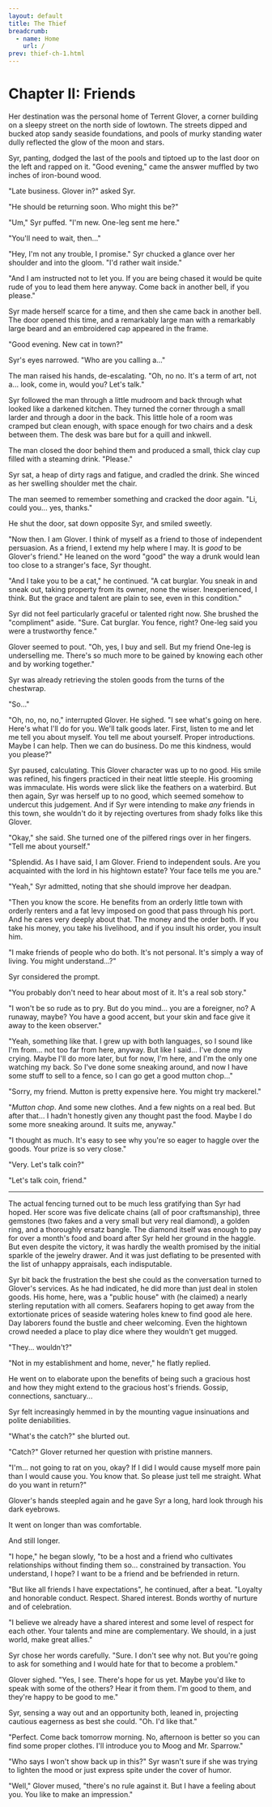 ```yaml
---
layout: default
title: The Thief
breadcrumb:
  - name: Home
    url: /
prev: thief-ch-1.html
---
```


# Chapter II: Friends

Her destination was the personal home of Terrent Glover, a corner building on a sleepy street on the north side of lowtown. The streets dipped and bucked atop sandy seaside foundations, and pools of murky standing water dully reflected the glow of the moon and stars.

Syr, panting, dodged the last of the pools and tiptoed up to the last door on the left and rapped on it. "Good evening," came the answer muffled by two inches of iron-bound wood.

"Late business. Glover in?" asked Syr.

"He should be returning soon. Who might this be?"

"Um," Syr puffed. "I'm new. One-leg sent me here."

"You'll need to wait, then..."

"Hey, I'm not any trouble, I promise." Syr chucked a glance over her shoulder and into the gloom. "I'd rather wait inside."

"And I am instructed not to let you. If you are being chased it would be quite rude of you to lead them here anyway. Come back in another bell, if you please."

Syr made herself scarce for a time, and then she came back in another bell. The door opened this time, and a remarkably large man with a remarkably large beard and an embroidered cap appeared in the frame.

"Good evening. New cat in town?"

Syr's eyes narrowed. "Who are you calling a..."

The man raised his hands, de-escalating. "Oh, no no. It's a term of art, not a... look, come in, would you? Let's talk."

Syr followed the man through a little mudroom and back through what looked like a darkened kitchen. They turned the corner through a small larder and through a door in the back. This little hole of a room was cramped but clean enough, with space enough for two chairs and a desk between them. The desk was bare but for a quill and inkwell.

The man closed the door behind them and produced a small, thick clay cup filled with a steaming drink. "Please."

Syr sat, a heap of dirty rags and fatigue, and cradled the drink. She winced as her swelling shoulder met the chair.

The man seemed to remember something and cracked the door again. "Li, could you... yes, thanks."

He shut the door, sat down opposite Syr, and smiled sweetly.

"Now then. I am Glover. I think of myself as a friend to those of independent persuasion. As a friend, I extend my help where I may. It is _good_ to be Glover's friend." He leaned on the word "good" the way a drunk would lean too close to a stranger's face, Syr thought.

"And I take you to be a cat," he continued. "A cat burglar. You sneak in and sneak out, taking property from its owner, none the wiser. Inexperienced, I think. But the grace and talent are plain to see, even in this condition."

Syr did not feel particularly graceful or talented right now. She brushed the "compliment" aside. "Sure. Cat burglar. You fence, right? One-leg said you were a trustworthy fence."

Glover seemed to pout. "Oh, yes, I buy and sell. But my friend One-leg is underselling me. There's so much more to be gained by knowing each other and by working together."

Syr was already retrieving the stolen goods from the turns of the chestwrap.

"So..."

"Oh, no, no, no," interrupted Glover. He sighed. "I see what's going on here. Here's what I'll do for you. We'll talk goods later. First, listen to me and let me tell you about myself. You tell me about yourself. Proper introductions. Maybe I can help. Then we can do business. Do me this kindness, would you please?"

Syr paused, calculating. This Glover character was up to no good. His smile was refined, his fingers practiced in their neat little steeple. His grooming was immaculate. His words were slick like the feathers on a waterbird. But then again, Syr was herself up to no good, which seemed somehow to undercut this judgement. And if Syr were intending to make _any_ friends in this town, she wouldn't do it by rejecting overtures from shady folks like this Glover.

"Okay," she said. She turned one of the pilfered rings over in her fingers. "Tell me about yourself."

"Splendid. As I have said, I am Glover. Friend to independent souls. Are you acquainted with the lord in his hightown estate? Your face tells me you are."

"Yeah," Syr admitted, noting that she should improve her deadpan.

"Then you know the score. He benefits from an orderly little town with orderly renters and a fat levy imposed on good that pass through his port. And he cares very deeply about that. The money and the order both. If you take his money, you take his livelihood, and if you insult his order, you insult him.

"I make friends of people who do both. It's not personal. It's simply a way of living. You might understand...?"

Syr considered the prompt.

"You probably don't need to hear about most of it. It's a real sob story."

"I won't be so rude as to pry. But do you mind... you are a foreigner, no? A runaway, maybe? You have a good accent, but your skin and face give it away to the keen observer."

"Yeah, something like that. I grew up with both languages, so I sound like I'm from... not too far from here, anyway. But like I said... I've done my crying. Maybe I'll do more later, but for now, I'm here, and I'm the only one watching my back. So I've done some sneaking around, and now I have some stuff to sell to a fence, so I can go get a good mutton chop..."

"Sorry, my friend. Mutton is pretty expensive here. You might try mackerel."

"_Mutton chop_. And some new clothes. And a few nights on a real bed. But after that... I hadn't honestly given any thought past the food. Maybe I do some more sneaking around. It suits me, anyway."

"I thought as much. It's easy to see why you're so eager to haggle over the goods. Your prize is so very close."

"Very. Let's talk coin?"

"Let's talk coin, friend."

---

The actual fencing turned out to be much less gratifying than Syr had hoped. Her score was five delicate chains (all of poor craftsmanship), three gemstones (two fakes and a very small but very real diamond), a golden ring, and a thoroughly ersatz bangle. The diamond itself was enough to pay for over a month's food and board after Syr held her ground in the haggle. But even despite the victory, it was hardly the wealth promised by the initial sparkle of the jewelry drawer. And it was just deflating to be presented with the list of unhappy appraisals, each indisputable.

Syr bit back the frustration the best she could as the conversation turned to Glover's services. As he had indicated, he did more than just deal in stolen goods. His home, here, was a "public house" with (he claimed) a nearly sterling reputation with all comers. Seafarers hoping to get away from the extortionate prices of seaside watering holes knew to find good ale here. Day laborers found the bustle and cheer welcoming. Even the hightown crowd needed a place to play dice where they wouldn't get mugged.

"They... wouldn't?"

"Not in my establishment and home, never," he flatly replied.

He went on to elaborate upon the benefits of being such a gracious host and how they might extend to the gracious host's friends. Gossip, connections, sanctuary...

Syr felt increasingly hemmed in by the mounting vague insinuations and polite deniabilities.

"What's the catch?" she blurted out.

"Catch?" Glover returned her question with pristine manners.

"I'm... not going to rat on you, okay? If I did I would cause myself more pain than I would cause you. You know that. So please just tell me straight. What do you want in return?"

Glover's hands steepled again and he gave Syr a long, hard look through his dark eyebrows.

It went on longer than was comfortable.

And still longer.

"I hope," he began slowly, "to be a host and a friend who cultivates relationships without finding them so... constrained by transaction. You understand, I hope? I want to be a friend and be befriended in return.

"But like all friends I have expectations", he continued, after a beat. "Loyalty and honorable conduct. Respect. Shared interest. Bonds worthy of nurture and of celebration.

"I believe we already have a shared interest and some level of respect for each other. Your talents and mine are complementary. We should, in a just world, make great allies."

Syr chose her words carefully. "Sure. I don't see why not. But you're going to ask for something and I would hate for that to become a problem."

Glover sighed. "Yes, I see. There's hope for us yet. Maybe you'd like to speak with some of the others? Hear it from them. I'm good to them, and they're happy to be good to me."

Syr, sensing a way out and an opportunity both, leaned in, projecting cautious eagerness as best she could. "Oh. I'd like that."

"Perfect. Come back tomorrow morning. No, afternoon is better so you can find some proper clothes. I'll introduce you to Moog and Mr. Sparrow."

"Who says I won't show back up in this?" Syr wasn't sure if she was trying to lighten the mood or just express spite under the cover of humor.

"Well," Glover mused, "there's no rule against it. But I have a feeling about you. You like to make an impression."
